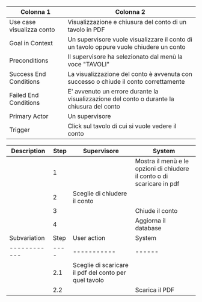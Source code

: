 | Colonna 1 | Colonna 2 |
| --------- | --------- |
| Use case visualizza conto | Visualizzazione e chiusura del conto  di un tavolo in PDF |
| Goal in Context           | Un supervisore vuole visualizzare il conto di un tavolo oppure vuole chiudere un conto |
| Preconditions             | Il supervisore ha selezionato dal menù la voce "TAVOLI" |
| Success End Conditions    | La visualizzazione del conto è avvenuta con successo o chiude il conto correttamente | 
| Failed End Conditions     | E' avvenuto un errore durante la visualizzazione del conto o durante la chiusura del conto | 
| Primary Actor             | Un supervisore  | 
| Trigger                   | Click sul tavolo di cui si vuole vedere il conto | 

| Description | Step | Supervisore | System |
| ----------- | ---- | ----------- | ------ |
|  | 1 |  | Mostra il menù e le opzioni di chiudere il conto o di scaricare in pdf |
|  | 2 | Sceglie di chiudere il conto | |
|  | 3 | | Chiude il conto |
|  | 4 | | Aggiorna il database |
| Subvariation | Step | User action | System |
| ------------ | ---- | ----------- | ------ |
|  | 2.1 | Sceglie di scaricare il pdf del conto per quel tavolo | |
|  | 2.2 | | Scarica il PDF |

